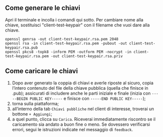 ## Come generare le chiavi

Apri il terminale e incolla i comandi qui sotto. Per cambiare nome alla chiave, sostituisci "client-test-keypair" con il filename che vuoi dare alla chiave.

```
openssl genrsa -out client-test-keypair.rsa.pem 2048
openssl rsa -in client-test-keypair.rsa.pem -pubout -out client-test-keypair.rsa.pub
openssl pkcs8 -topk8 -inform PEM -outform PEM -nocrypt -in client-test-keypair.rsa.pem -out client-test-keypair.rsa.priv
```

## Come caricare le chiavi

1. Dopo aver generato la coppia di chiavi e averle riposte al sicuro, copia l’intero contenuto del file della chiave pubblica (quella che finisce in .pub); assicurati di includere anche le parti iniziale e finale (inizia con `-----BEGIN PUBLIC KEY-----` e finisce con `-----END PUBLIC KEY-----`);
2. torna sulla piattaforma;
3. all’interno della tab `Chiavi pubbliche` nel client di interesse, troverai un bottone `+ Aggiungi`;
4. a quel punto, clicca su `Carica`. Riceverai immediatamente riscontro se il caricamento sia andato a buon fine o meno. Se dovessero verificarsi errori, segui le istruzioni indicate nel messaggio di `feedback`.
